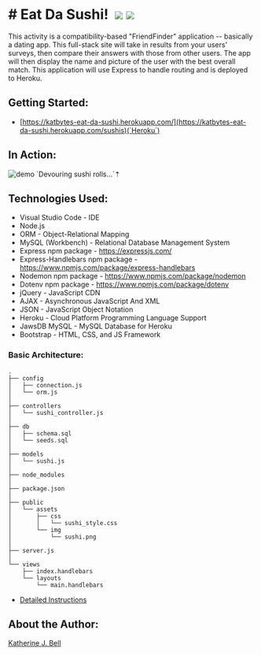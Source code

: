 # &#35; Eat Da Sushi!&nbsp;&nbsp;<img src="https://img.icons8.com/color/48/000000/sushi.png">&nbsp;<img src="https://img.icons8.com/color/48/000000/sashimi.png">
This activity is a compatibility-based "FriendFinder" application -- basically a dating app. This full-stack site will take in results from your users' surveys, then compare their answers with those from other users. The app will then display the name and picture of the user with the best overall match. This application will use Express to handle routing and is deployed to Heroku.

## Getting Started:
* [https://katbytes-eat-da-sushi.herokuapp.com/](https://katbytes-eat-da-sushi.herokuapp.com/sushis)(`Heroku`)

## In Action:
<img src="https://raw.githubusercontent.com/katbytes/Eat-Da-Sushi/master/public/assets/imgs/sushi.gif" alt="demo">
`Devouring sushi rolls...`&#8673;

## Technologies Used:
* Visual Studio Code - IDE
* Node.js
* ORM - Object-Relational Mapping
* MySQL (Workbench) - Relational Database Management System
* Express npm package - https://expressjs.com/
* Express-Handlebars npm package - https://www.npmjs.com/package/express-handlebars
* Nodemon npm package - https://www.npmjs.com/package/nodemon
* Dotenv npm package - https://www.npmjs.com/package/dotenv
* jQuery - JavaScript CDN
* AJAX - Asynchronous JavaScript And XML
* JSON - JavaScript Object Notation
* Heroku -  Cloud Platform Programming Language Support
* JawsDB MySQL - MySQL Database for Heroku
* Bootstrap - HTML, CSS, and JS Framework

### Basic Architecture:
```
.
├── config
│   ├── connection.js
│   └── orm.js
│ 
├── controllers
│   └── sushi_controller.js
│
├── db
│   ├── schema.sql
│   └── seeds.sql
│
├── models
│   └── sushi.js
│ 
├── node_modules
│ 
├── package.json
│
├── public
│   └── assets
│       ├── css
│       │   └── sushi_style.css
│       └── img
│           └── sushi.png
│   
├── server.js
│
└── views
    ├── index.handlebars
    └── layouts
        └── main.handlebars
```
* [Detailed Instructions](https://katbytes.github.io/Eat-Da-Sushi/public/assets/misc/homework_instructions)

## About the Author:
[Katherine J. Bell](https://github.com/katbytes)
